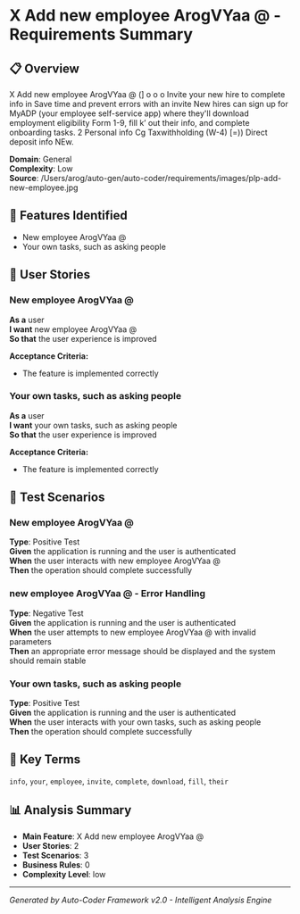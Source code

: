 # X Add new employee ArogVYaa @ - Requirements Summary

## 📋 Overview
X Add new employee ArogVYaa @
(] o o o
Invite your new hire to complete info in
Save time and prevent errors with an invite
New hires can sign up for MyADP (your employee self-service
app) where they'll download employment eligibility Form 1-9, fill
k’ out their info, and complete onboarding tasks. 
2 Personal info Cg Taxwithholding (W-4)
[=)) Direct deposit info
NEw.

**Domain**: General  
**Complexity**: Low  
**Source**: /Users/arog/auto-gen/auto-coder/requirements/images/plp-add-new-employee.jpg  

## 🎯 Features Identified
- New employee ArogVYaa @
- Your own tasks, such as asking people

## 👥 User Stories
### New employee ArogVYaa @
**As a** user  
**I want** new employee ArogVYaa @  
**So that** the user experience is improved

**Acceptance Criteria:**
- The feature is implemented correctly

### Your own tasks, such as asking people
**As a** user  
**I want** your own tasks, such as asking people  
**So that** the user experience is improved

**Acceptance Criteria:**
- The feature is implemented correctly


## 🧪 Test Scenarios
### New employee ArogVYaa @
**Type**: Positive Test  
**Given** the application is running and the user is authenticated  
**When** the user interacts with new employee ArogVYaa @  
**Then** the operation should complete successfully

### new employee ArogVYaa @ - Error Handling
**Type**: Negative Test  
**Given** the application is running and the user is authenticated  
**When** the user attempts to new employee ArogVYaa @ with invalid parameters  
**Then** an appropriate error message should be displayed and the system should remain stable

### Your own tasks, such as asking people
**Type**: Positive Test  
**Given** the application is running and the user is authenticated  
**When** the user interacts with your own tasks, such as asking people  
**Then** the operation should complete successfully




## 🔑 Key Terms
`info`, `your`, `employee`, `invite`, `complete`, `download`, `fill`, `their`

## 📊 Analysis Summary
- **Main Feature**: X Add new employee ArogVYaa @
- **User Stories**: 2
- **Test Scenarios**: 3
- **Business Rules**: 0
- **Complexity Level**: low

---
*Generated by Auto-Coder Framework v2.0 - Intelligent Analysis Engine*
